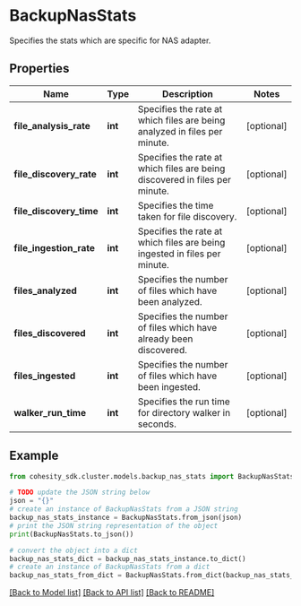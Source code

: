 # BackupNasStats

Specifies the stats which are specific for NAS adapter.

## Properties

Name | Type | Description | Notes
------------ | ------------- | ------------- | -------------
**file_analysis_rate** | **int** | Specifies the rate at which files are being analyzed in files per minute. | [optional] 
**file_discovery_rate** | **int** | Specifies the rate at which files are being discovered in files per minute. | [optional] 
**file_discovery_time** | **int** | Specifies the time taken for file discovery. | [optional] 
**file_ingestion_rate** | **int** | Specifies the rate at which files are being ingested in files per minute. | [optional] 
**files_analyzed** | **int** | Specifies the number of files which have been analyzed. | [optional] 
**files_discovered** | **int** | Specifies the number of files which have already been discovered. | [optional] 
**files_ingested** | **int** | Specifies the number of files which have been ingested. | [optional] 
**walker_run_time** | **int** | Specifies the run time for directory walker in seconds. | [optional] 

## Example

```python
from cohesity_sdk.cluster.models.backup_nas_stats import BackupNasStats

# TODO update the JSON string below
json = "{}"
# create an instance of BackupNasStats from a JSON string
backup_nas_stats_instance = BackupNasStats.from_json(json)
# print the JSON string representation of the object
print(BackupNasStats.to_json())

# convert the object into a dict
backup_nas_stats_dict = backup_nas_stats_instance.to_dict()
# create an instance of BackupNasStats from a dict
backup_nas_stats_from_dict = BackupNasStats.from_dict(backup_nas_stats_dict)
```
[[Back to Model list]](../README.md#documentation-for-models) [[Back to API list]](../README.md#documentation-for-api-endpoints) [[Back to README]](../README.md)



